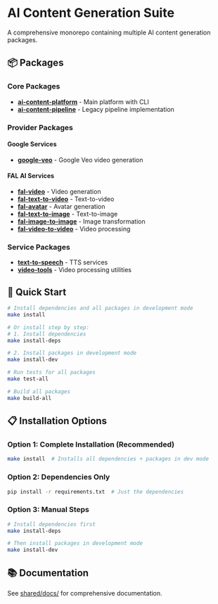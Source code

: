 # AI Content Generation Suite

A comprehensive monorepo containing multiple AI content generation packages.

## 📦 Packages

### Core Packages
- **[ai-content-platform](packages/core/ai-content-platform/)** - Main platform with CLI
- **[ai-content-pipeline](packages/core/ai-content-pipeline/)** - Legacy pipeline implementation

### Provider Packages

#### Google Services
- **[google-veo](packages/providers/google/veo/)** - Google Veo video generation

#### FAL AI Services  
- **[fal-video](packages/providers/fal/video/)** - Video generation
- **[fal-text-to-video](packages/providers/fal/text-to-video/)** - Text-to-video
- **[fal-avatar](packages/providers/fal/avatar/)** - Avatar generation
- **[fal-text-to-image](packages/providers/fal/text-to-image/)** - Text-to-image
- **[fal-image-to-image](packages/providers/fal/image-to-image/)** - Image transformation
- **[fal-video-to-video](packages/providers/fal/video-to-video/)** - Video processing

### Service Packages
- **[text-to-speech](packages/services/text-to-speech/)** - TTS services
- **[video-tools](packages/services/video-tools/)** - Video processing utilities

## 🚀 Quick Start

```bash
# Install dependencies and all packages in development mode
make install

# Or install step by step:
# 1. Install dependencies
make install-deps

# 2. Install packages in development mode
make install-dev

# Run tests for all packages
make test-all

# Build all packages
make build-all
```

## 📋 Installation Options

### Option 1: Complete Installation (Recommended)
```bash
make install  # Installs all dependencies + packages in dev mode
```

### Option 2: Dependencies Only
```bash
pip install -r requirements.txt  # Just the dependencies
```

### Option 3: Manual Steps
```bash
# Install dependencies first
make install-deps

# Then install packages in development mode
make install-dev
```

## 📚 Documentation

See [shared/docs/](shared/docs/) for comprehensive documentation.
